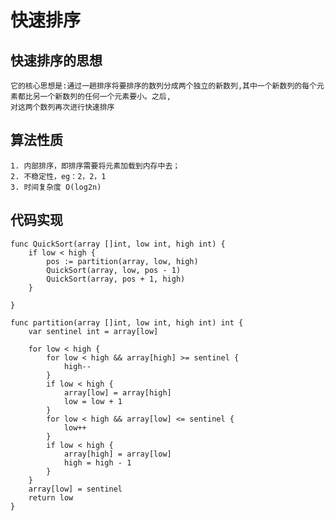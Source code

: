 # 快速排序
## 快速排序的思想
	它的核心思想是:通过一趟排序将要排序的数列分成两个独立的新数列,其中一个新数列的每个元素都比另一个新数列的任何一个元素要小。之后,
	对这两个数列再次进行快速排序
## 算法性质
	1. 内部排序，即排序需要将元素加载到内存中去；
	2. 不稳定性，eg：2，2，1
	3. 时间复杂度 O(log2n)

## 代码实现
```
func QuickSort(array []int, low int, high int) {
	if low < high {
		pos := partition(array, low, high)
		QuickSort(array, low, pos - 1)
		QuickSort(array, pos + 1, high)
	}

}

func partition(array []int, low int, high int) int {
	var sentinel int = array[low]

	for low < high {
		for low < high && array[high] >= sentinel {
			high--
		}
		if low < high {
			array[low] = array[high]
			low = low + 1
		}
		for low < high && array[low] <= sentinel {
			low++
		}
		if low < high {
			array[high] = array[low]
			high = high - 1
		}
 	}
 	array[low] = sentinel
 	return low
}
```